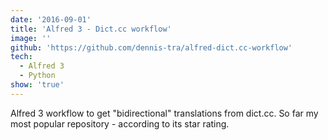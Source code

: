 ```yaml
---
date: '2016-09-01'
title: 'Alfred 3 - Dict.cc workflow'
image: ''
github: 'https://github.com/dennis-tra/alfred-dict.cc-workflow'
tech:
  - Alfred 3
  - Python
show: 'true'
---
```


Alfred 3 workflow to get "bidirectional" translations from dict.cc. So far my most popular repository - according to its star rating.
